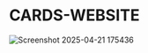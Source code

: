 # CARDS-WEBSITE
![Screenshot 2025-04-21 175436](https://github.com/user-attachments/assets/33049444-7508-402e-a9d3-a09120bd07e8)
